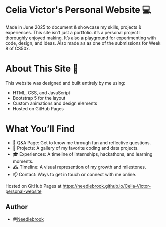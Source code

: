 # Celia Victor's Personal Website 💻

Made in June 2025 to document & showcase my skills, projects & experiences.
This site isn’t just a portfolio. it’s a personal project I thoroughly enjoyed making. It’s also a playground for experimenting with code, design, and ideas.
Also made as as one of the submissions for Week 8 of CS50x.

# About This Site 🌟
This website was designed and built entirely by me using:

- HTML, CSS, and JavaScript
- Bootstrap 5 for the layout 
- Custom animations and design elements
- Hosted on GitHub Pages

# What You’ll Find 

- 📝 Q&A Page: Get to know me through fun and reflective questions.
- 📂 Projects: A gallery of my favorite coding and data projects.
- 🎓 Experiences: A timeline of internships, hackathons, and learning moments.
- 🕰️ Timeline: A visual represention of my growth and milestones.
- 📫 Contact: Ways to get in touch or connect with me online.

Hosted on GitHub Pages at https://needlebrook.github.io/Celia-Victor-personal-website

## Author

- [@Needlebrook](https://www.github.com/Needlebrook)
